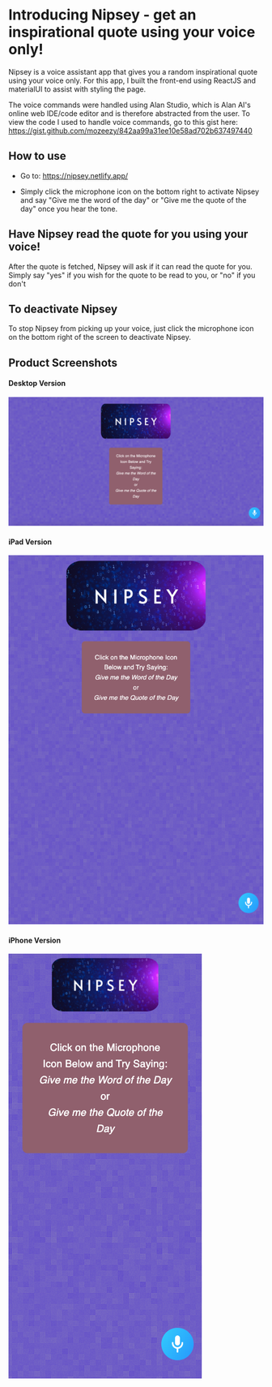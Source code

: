 # Introducing Nipsey - get an inspirational quote using your voice only!

Nipsey is a voice assistant app that gives you a random inspirational quote using your voice only. For this app, I built the front-end using ReactJS and materialUI to assist with styling the page. 

The voice commands were handled using Alan Studio, which is Alan AI's online web IDE/code editor and is therefore abstracted from the user. To view the code I used to handle voice commands, go to this gist here: https://gist.github.com/mozeezy/842aa99a31ee10e58ad702b637497440

## How to use

- Go to: https://nipsey.netlify.app/

- Simply click the microphone icon on the bottom right to activate Nipsey and say "Give me the word of the day" or "Give me the quote of the day" once you hear the tone.

## Have Nipsey read the quote for you using your voice!

After the quote is fetched, Nipsey will ask if it can read the quote for you. Simply say "yes" if you wish for the quote to be read to you, or "no" if you don't

## To deactivate Nipsey

To stop Nipsey from picking up your voice, just click the microphone icon on the bottom right of the screen to deactivate Nipsey.

## Product Screenshots

#### Desktop Version

![Desktop Version](https://github.com/mozeezy/nipsey/blob/main/public/images/nipsey-desktop.png?raw=true)

#### iPad Version

![iPad](https://github.com/mozeezy/nipsey/blob/main/public/images/nipsey-ipad.png?raw=true)

#### iPhone Version

![iPhone](https://github.com/mozeezy/nipsey/blob/main/public/images/nipsey-iphone.png?raw=true)

